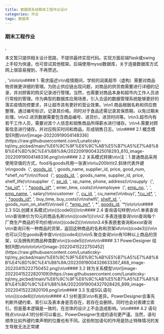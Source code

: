```yaml
---
title: 数据库系统期末工程作业设计
categories: 作业
tags: 数据库
---
```

### 期末工程作业



</p>, <p class="note note-info">本文暂只提供相关设计思路，不提供最终实现代码。实现方面前端flask或swing上手较为快速，也可尝试其他框架。后端使用mysql数据库，关于连接数据库方式网上很容易搜到，不再赘述。</p>, '\n\n\n\n#### 1. 需求描述\n\n疫情期间，学校的润美超市（虚构）需要对商品物资做更详细的管理。为防止供应链出现问题，对商品的供货商需要进行详细的记录，并对顾客的购买记录进行管理。当然，也需要对商品本身和超市内工作人员进行常规的管理。作为典型的数据库应用场景，引入合适的数据管理系统能够更好的落实疫情防控要求，并让超市具有更好的营业效果。\n\n1.商品根据名称和供应商整理，通过编号标识，记录其价格。同时对于食品还需记录其保质期，以免过期未处理。\n\n2.进货数据需要包含商品编号、进货价，进货时间等。\n\n3.超市内有若干工作人员，需要对其个人信息和销售商品所得薪水进行储存。\n\n4.需要对顾客信息进行储存。并对应购买时间和商品，形成销售日志。\n\n#### 2.1 概念模型ER图\n\n![image-20220919004148336](https://raw.githubusercontent.com/Lunaticsky-tql/my_picbed/main/%E6%9C%9F%E6%9C%AB%E5%B7%A5%E7%A8%8B%E4%BD%9C%E4%B8%9A/20220919004325018293_610_image-20220919004148336.png)\n\n#### 2.2 关系模式转换\n\n注：1.普通商品采用使用空值的方式，food与goods共用一张表\n\n\u200b\t\t2.斜体代表外键\n\ngoods（', <u>goods_id</u>, ', goods_name, supplier_id, price, good_num, *shelf_no*)\n\n//food（', <u>goods_id</u>, ', goods_name, supplier_id, price, shelf_life)\n\nsupplier（', <u>sp_id</u>, ', sp_name, phone, address)\n\nsupply（', <u>*sp_id*</u>, ', ', <u>*goods_id*</u>, ', enter_time, costs)\n\nemployee（', <u>emp_no</u>, ', ', <u>emp_name</u>, ', salary)\n\ncustomer（', <u>cu_id</u>, ', cu_name)\n\nbuy(', <u>*cu_id*</u>, ', ', <u>*goods_id*</u>, ', buy_time, buy_costs)\n\nshelf(', <u>shelf_id</u>, ', goods_num_on_shelf)\n\nsell (', <u>*emp_no*</u>, ', *', <u>goods_id</u>, '*)\n\n\n\n#### 2.3 SQL创建关系模式\n\n(((code0)))\n\n#### 2.4 查询语句样例\n\n1.单表查询\n\n查询单价为10元的商品名称\n\n(((code1)))\n\n2.多表连接查询\n\n查询每个厂商生产商品的平均价格\n\n(((code2)))\n\n\n\n3.4多表嵌套查询和exist查询\n\n查询只有一种商品的货架，返回这种商品的名称和货架id\n\n(((code3)))\n\n也可以只在goods表中查\n\n(((code4)))\n\n5.聚合查询\n\n有10种以上商品的货架，以及拥有的商品种类数\n\n(((code5)))\n\n\n\n#### 3.1 PowerDesigner 绘制ER图\n\n\n\n\n\n![image-20220415222750452](https://raw.githubusercontent.com/Lunaticsky-tql/my_picbed/main/%E6%9C%9F%E6%9C%AB%E5%B7%A5%E7%A8%8B%E4%BD%9C%E4%B8%9A/20220919004326633367_468_image-20220415222750452.png)\n\n#### 3.2 转为关系模型\n\n![image-20220415222820109](https://raw.githubusercontent.com/Lunaticsky-tql/my_picbed/main/%E6%9C%9F%E6%9C%AB%E5%B7%A5%E7%A8%8B%E4%BD%9C%E4%B8%9A/20220919004327928426_899_image-20220415222820109.png)\n\n#### 3.3 生成SQL语句\n\n(((code6)))\n\n\n\n#### 4.1 分析差异\n\n有差异。PowerDesigner会事先判断外键约束、索引以及表本身是否存在，若存在会删除。同时也会对表建立索引。但是基本逻辑是一致的，在总体的设计上不会造成影响。\n\n#### 4.2 语句特点\n\n从4.1的分析可以看出，PowerDesigner生成的语句更严谨。当然，语句顺序比如外键约束声明的位置也有不同。这些附加语句的作用是防止特殊情况的发生导致无法正常建